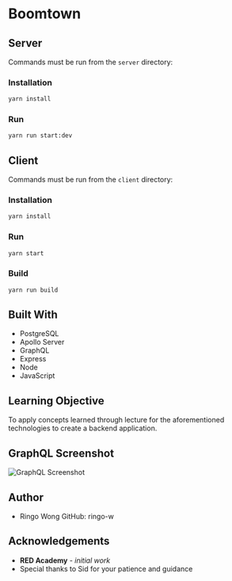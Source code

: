 # Boomtown

## Server

Commands must be run from the `server` directory:

### Installation

```bash
yarn install
```

### Run

```bash
yarn run start:dev
```

## Client

Commands must be run from the `client` directory:

### Installation

```bash
yarn install
```

### Run

```bash
yarn start
```

### Build

```bash
yarn run build
```

## Built With

- PostgreSQL
- Apollo Server
- GraphQL
- Express
- Node
- JavaScript

## Learning Objective

To apply concepts learned through lecture for the aforementioned technologies to create a backend application.

## GraphQL Screenshot

![GraphQL Screenshot](https://user-images.githubusercontent.com/36806106/73047079-68bcb400-3e29-11ea-938c-7b9bd4db3244.png "Image")

## Author

- Ringo Wong
  GitHub: ringo-w

## Acknowledgements

- **RED Academy** - _initial work_
- Special thanks to Sid for your patience and guidance
